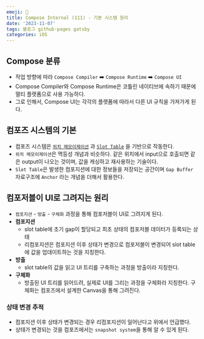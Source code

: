 ```yaml
---
emoji: 🔎
title: Compose Internal (111) - 기본 시스템 원리
date: '2023-11-07'
tags: 블로그 github-pages gatsby
categories: iOS
---
```


## Compose 분류
  - 작업 방향에 따라 `Compose Compiler` ➡️ `Compose Runtime` ➡️ `Compose UI`
  - Compose Compiler와 Compose Runtime은 코틀린 네이티브에 속하기 때문에 멀티 플랫폼으로 사용 가능하다.
  - 그로 인해서, Compose UI는 각각의 플랫폼에 따라서 다른 UI 규칙을 가져가게 된다.

## 컴포즈 시스템의 기본
 - 컴포즈 시스템은 [`위치 메모이제이션`](/compose-internal-3) 과 [`Slot Table`](/compose-internal-2) 을 기반으로 작동한다.
 - `위치 메모이제이션`은 멱등성 개념과 비슷하다. 같은 위치에서 input으로 호출되면 같은 output이 나오는 것이며, 값을 캐싱하고 재사용하는 기술이다.
 - `Slot Table`은 발생한 컴포지션에 대한 정보들을 저장되는 공간이며 `Gap Buffer` 자료구조에 `Anchor` 라는 개념을 더해서 활용한다.


## 컴포저블이 UI로 그려지는 원리

- `컴포지션` - `방출` - `구체화` 과정을 통해 컴포저블이 UI로 그려지게 된다.
- **컴포지션**
  - slot table에 초기 gap이 할당되고 최초 상태의 컴포저블 데이터가 등록되는 상태
  - 리컴포지션은 컴포지션 이후 상태가 변경으로 컴포저블이 변경되어 slot table에 값을 업데이트하는 것을 지칭한다.
- **방출**
  - slot table의 값을 읽고 UI 트리를 구축하는 과정을 방출이라 지칭한다.
- **구체화**
  - 방출된 UI 트리를 읽어드려, 실제로 UI를 그리는 과정을 구체화라 지칭한다. 구체화는 컴포즈에서 설계한 Canvas을 통해 그려진다.

### 상태 변경 추적
- 컴포지션 이후 상태가 변경되는 경우 리컴포지션이 일어난다고 위에서 언급했다.
- 상태가 변경되는 것을 컴포즈에서는 `snapshot system`을 통해 알 수 있게 된다.